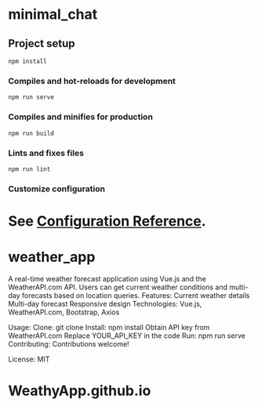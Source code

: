 
# minimal_chat

## Project setup
```
npm install
```

### Compiles and hot-reloads for development
```
npm run serve
```

### Compiles and minifies for production
```
npm run build
```

### Lints and fixes files
```
npm run lint
```

### Customize configuration
See [Configuration Reference](https://cli.vuejs.org/config/).
=======
# weather_app
A real-time weather forecast application using Vue.js and the WeatherAPI.com API. Users can get current weather conditions and multi-day forecasts based on location queries.
Features:
Current weather details
Multi-day forecast
Responsive design
Technologies:
Vue.js, WeatherAPI.com, Bootstrap, Axios

Usage:
Clone: git clone <repository-url>
Install: npm install
Obtain API key from WeatherAPI.com
Replace YOUR_API_KEY in the code
Run: npm run serve
Contributing:
Contributions welcome!

License:
MIT

# WeathyApp.github.io
